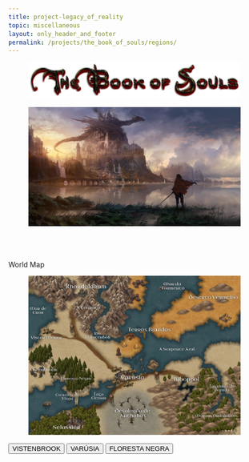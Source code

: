 ```yaml
---
title: project-legacy_of_reality
topic: miscellaneous
layout: only_header_and_footer
permalink: /projects/the_book_of_souls/regions/
---
```



<div class="section" id="about">
  <div class="container">
    <div class="h1 text-center mb-4 title" style="text-align: left;">
      <figure class="cc-effect">
        <img src="/assets/images/project-legacy_of_reality-name.jpg" alt="Image"/>
      </figure>  
    </div>
    <div class="cc-porfolio-image img-raised" data-aos="fade-up" data-aos-anchor-placement="top-bottom">
      <figure class="cc-effect">
        <img src="/assets/images/project-legacy_of_reality-title.jpg" alt="Image"/>
      </figure>
    </div>
    <br>
    <br>
    <br>
    <div class="h1 text-center mb-4 title">
      World Map
    </div>
      <figure class="cc-effect">
        <img src="/assets/images/project-legacy_of_reality-world_map-regions.jpg" alt="Image"/>
      </figure>
    <a href="vistenbrook"><button type="button" class="btn btn-primary btn-lg btn-block">VISTENBROOK</button></a>
    <a href="varusia"><button type="button" class="btn btn-primary btn-lg btn-block">VARÚSIA</button></a>
    <a href="floresta_negra"><button type="button" class="btn btn-primary btn-lg btn-block">FLORESTA NEGRA</button></a>
  </div>
</div>
